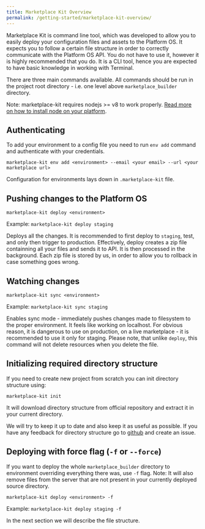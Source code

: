 ```yaml
---
title: Marketplace Kit Overview
permalink: /getting-started/marketplace-kit-overview/
---
```


Marketplace Kit is command line tool, which was developed to allow you to easily deploy your configuration files and assets to the Platform OS. It expects you to follow a certain file structure in order to correctly communicate with the Platform OS API. You do not have to use it, however it is highly recommended that you do. It is a CLI tool, hence you are expected to have basic knowledge in working with Terminal.

There are three main commands available. All commands should be run in the project root directory - i.e. one level above `marketplace_builder` directory.

Note: marketplace-kit requires nodejs >= v8 to work properly. [Read more on how to install node on your platform](https://nodejs.org/en/download/).

## Authenticating

To add your environment to a config file you need to run `env add` command and authenticate with your credentials.

```
marketplace-kit env add <environment> --email <your email> --url <your marketplace url>
```

Configuration for environments lays down in `.marketplace-kit` file.

## Pushing changes to the Platform OS

```
marketplace-kit deploy <environment>
```

Example: `marketplace-kit deploy staging`

Deploys all the changes. It is recommended to first deploy to `staging`, test, and only then trigger to production. Effectively, deploy creates a zip file containning all your files and sends it to API. It is then processed in the background. Each zip file is stored by us, in order to allow you to rollback in case something goes wrong.

## Watching changes

```
marketplace-kit sync <environment>
```

Example: `marketplace-kit sync staging`

Enables sync mode - immediately pushes changes made to filesystem to the proper environment. It feels like working on localhost. For obvious reason, it is dangerous to use on production, on a live marketplace - it is recommended to use it only for staging. Please note, that unlike `deploy`, this command will not delete resources when you delete the file.

## Initializing required directory structure

If you need to create new project from scratch you can init directory structure using:

```
marketplace-kit init
```

It will download directory structure from official repository and extract it in your current directory.

We will try to keep it up to date and also keep it as useful as possible.
If you have any feedback for directory structure go to [github](https://github.com/mdyd-dev/directory-structure) and create an issue.

## Deploying with force flag (`-f` or `--force`)

If you want to deploy the whole `marketplace_builder` directory to environment overriding everything there was, use `-f` flag.
Note: It will also remove files from the server that are not present in your currently deployed source directory.

```
marketplace-kit deploy <environment> -f
```

Example: `marketplace-kit deploy staging -f`

In the next section we will describe the file structure.
